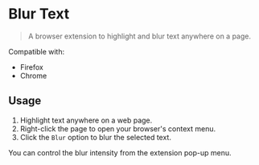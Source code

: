 # Blur Text

> A browser extension to highlight and blur text anywhere on a page.

Compatible with:

- Firefox
- Chrome

## Usage

1. Highlight text anywhere on a web page.
2. Right-click the page to open your browser's context menu.
3. Click the `Blur` option to blur the selected text.

You can control the blur intensity from the extension pop-up menu.
